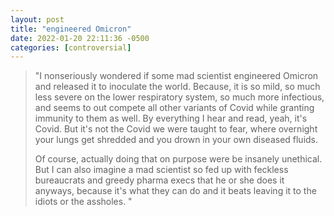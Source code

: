 ```yaml
---
layout: post
title: "engineered Omicron"
date: 2022-01-20 22:11:36 -0500
categories: [controversial]
---
```


> "I nonseriously wondered if some mad scientist engineered Omicron and released it to inoculate the world. Because, it is so mild, so much less severe on the lower respiratory system, so much more infectious, and seems to out compete all other variants of Covid while granting immunity to them as well. By everything I hear and read, yeah, it's Covid. But it's not the Covid we were taught to fear, where overnight your lungs get shredded and you drown in your own diseased fluids.
>
> Of course, actually doing that on purpose were be insanely unethical. But I can also imagine a mad scientist so fed up with feckless bureaucrats and greedy pharma execs that he or she does it anyways, because it's what they can do and it beats leaving it to the idiots or the assholes. "